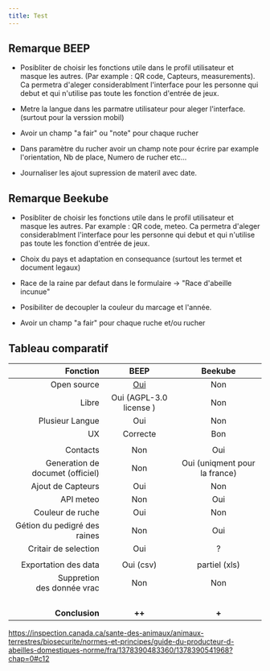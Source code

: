 ```yaml
---
title: Test
---
```

## Remarque BEEP

- Posibliter de choisir les fonctions utile dans le profil utilisateur et masque les autres. (Par example : QR code, Capteurs, measurements). 
  Ca permetra d'aleger considerablment l'interface pour les personne qui debut et qui n'utilise pas toute les fonction d'entrée de jeux.

- Metre la langue dans les parmatre utilisateur pour aleger l'interface. (surtout pour la verssion mobil)

- Avoir un champ "a fair" ou "note" pour chaque rucher

- Dans paramètre du rucher avoir un champ note pour écrire par example l'orientation, Nb de place, Numero de rucher etc...

- Journaliser les ajout supression de materil avec date.


## Remarque Beekube

- Posibliter de choisir les fonctions utile dans le profil utilisateur et masque les autres. 
  Par example : QR code, meteo. 
  Ca permetra d'aleger considerablment l'interface pour les personne qui debut et qui n'utilise pas toute les fonction d'entrée de jeux.

- Choix du pays et adaptation en consequance (surtout les termet et document legaux)

- Race de la raine par defaut dans le formulaire -> "Race d'abeille incunue"
- Posibiliter de decoupler la couleur du marcage et l'année. 
- Avoir un champ "a fair" pour chaque ruche et/ou rucher

## Tableau comparatif

| Fonction                         | BEEP                                  | Beekube                       |
| --------------------------------:|:-------------------------------------:|:-----------------------------:|
| Open source                      | [Oui](https://github.com/beepnl/BEEP) | Non                           |
| Libre                            | Oui (AGPL-3.0 license )               | Non                           |
| Plusieur Langue                  | Oui                                   | Non                           |
| UX                               | Correcte                              | Bon                           |
|                                  |                                       |                               |
| Contacts                         | Non                                   | Oui                           |
| Generation de documet (officiel) | Non                                   | Oui (uniqment pour la france) |
| Ajout de Capteurs                | Oui                                   | Non                           |
| API meteo                        | Non                                   | Oui                           |
| Couleur de ruche                 | Oui                                   | Non                           |
| Gétion du pedigré des raines     | Non                                   | Oui                           |
| Critair de selection             | Oui                                   | ?                             |
|                                  |                                       |                               |
| Exportation des data             | Oui (csv)                             | partiel (xls)                 |
| Suppretion <br/>des donnée vrac  | Non                                   | Non                           |
|                                  |                                       |                               |
|                                  |                                       |                               |
|                                  |                                       |                               |
|                                  |                                       |                               |
| **Conclusion**                   | **++**                                | **+**                         |


https://inspection.canada.ca/sante-des-animaux/animaux-terrestres/biosecurite/normes-et-principes/guide-du-producteur-d-abeilles-domestiques-norme/fra/1378390483360/1378390541968?chap=0#c12